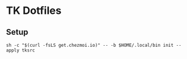 # TK Dotfiles


## Setup

```shell
sh -c "$(curl -fsLS get.chezmoi.io)" -- -b $HOME/.local/bin init --apply tksrc
```